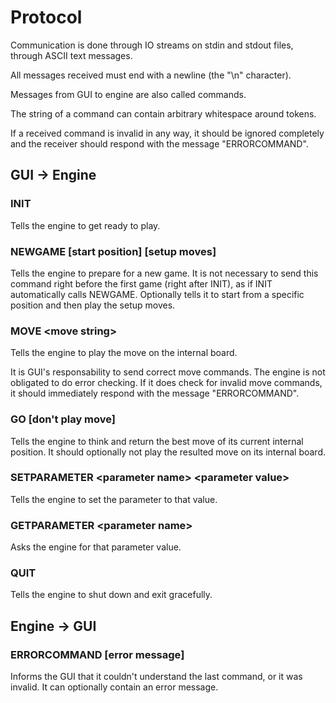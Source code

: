 # Protocol

Communication is done through IO streams on stdin and stdout files, through ASCII text messages.

All messages received must end with a newline (the "\n" character).

Messages from GUI to engine are also called commands.

The string of a command can contain arbitrary whitespace around tokens.

If a received command is invalid in any way, it should be ignored completely and the receiver should respond with
the message "ERRORCOMMAND".

## GUI -> Engine

### INIT

Tells the engine to get ready to play.

### NEWGAME [start position] [setup moves]

Tells the engine to prepare for a new game. It is not necessary to send this command right before the first game
(right after INIT), as if INIT automatically calls NEWGAME. Optionally tells it to start from a specific position
and then play the setup moves.

### MOVE \<move string\>

Tells the engine to play the move on the internal board.

It is GUI's responsability to send correct move commands. The engine is not obligated to do error checking. If it
does check for invalid move commands, it should immediately respond with the message "ERRORCOMMAND".

### GO [don't play move]

Tells the engine to think and return the best move of its current internal position. It should optionally not play
the resulted move on its internal board.

### SETPARAMETER \<parameter name\> \<parameter value\>

Tells the engine to set the parameter to that value.

### GETPARAMETER \<parameter name\>

Asks the engine for that parameter value.

### QUIT

Tells the engine to shut down and exit gracefully.

## Engine -> GUI

### ERRORCOMMAND [error message]

Informs the GUI that it couldn't understand the last command, or it was invalid. It can optionally contain an
error message.
